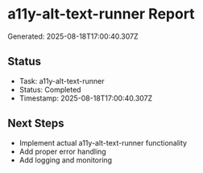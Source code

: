 # a11y-alt-text-runner Report

Generated: 2025-08-18T17:00:40.307Z

## Status
- Task: a11y-alt-text-runner
- Status: Completed
- Timestamp: 2025-08-18T17:00:40.307Z

## Next Steps
- Implement actual a11y-alt-text-runner functionality
- Add proper error handling
- Add logging and monitoring

